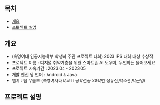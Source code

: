 ## 목차
- [개요](#개요)
- [프로젝트 설명](#프로젝트설명)
  
## 개요
- (숙명여대 인공지능학부 학생회 주관 프로젝트 대회) 2023 IPS 대회 대상 수상작
- 프로젝트 이름 : 디지털 취약계층을 위한 스마트폰 AI 도우미, 무엇이든 물어보세요
- 프로젝트 지속기간 : 2023.04 - 2023.05
- 개발 엔진 및 언어 : Android & Java
- 멤버 : 팀 무물보 (숙명여자대학교 IT공학전공 20학번 정유진,박소현,박근영)

## 프로젝트 설명

